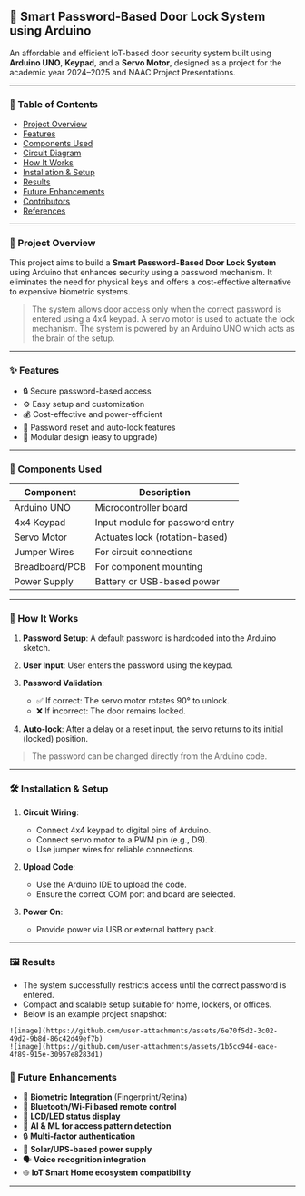 ## 🔐 Smart Password-Based Door Lock System using Arduino

An affordable and efficient IoT-based door security system built using **Arduino UNO**, **Keypad**, and a **Servo Motor**, designed as a project for the academic year 2024–2025 and NAAC Project Presentations.

---

### 📌 Table of Contents

* [Project Overview](#project-overview)
* [Features](#features)
* [Components Used](#components-used)
* [Circuit Diagram](#circuit-diagram)
* [How It Works](#how-it-works)
* [Installation & Setup](#installation--setup)
* [Results](#results)
* [Future Enhancements](#future-enhancements)
* [Contributors](#contributors)
* [References](#references)

---

### 📖 Project Overview

This project aims to build a **Smart Password-Based Door Lock System** using Arduino that enhances security using a password mechanism. It eliminates the need for physical keys and offers a cost-effective alternative to expensive biometric systems.

> The system allows door access only when the correct password is entered using a 4x4 keypad. A servo motor is used to actuate the lock mechanism. The system is powered by an Arduino UNO which acts as the brain of the setup.

---

### ✨ Features

* 🔒 Secure password-based access
* ⚙️ Easy setup and customization
* 💰 Cost-effective and power-efficient
* 🔁 Password reset and auto-lock features
* 🔧 Modular design (easy to upgrade)

---

### 🧩 Components Used

| Component      | Description                     |
| -------------- | ------------------------------- |
| Arduino UNO    | Microcontroller board           |
| 4x4 Keypad     | Input module for password entry |
| Servo Motor    | Actuates lock (rotation-based)  |
| Jumper Wires   | For circuit connections         |
| Breadboard/PCB | For component mounting          |
| Power Supply   | Battery or USB-based power      |

---

### 🧠 How It Works

1. **Password Setup**: A default password is hardcoded into the Arduino sketch.
2. **User Input**: User enters the password using the keypad.
3. **Password Validation**:

   * ✅ If correct: The servo motor rotates 90° to unlock.
   * ❌ If incorrect: The door remains locked.
4. **Auto-lock**: After a delay or a reset input, the servo returns to its initial (locked) position.

> The password can be changed directly from the Arduino code.

---

### 🛠 Installation & Setup

1. **Circuit Wiring**:

   * Connect 4x4 keypad to digital pins of Arduino.
   * Connect servo motor to a PWM pin (e.g., D9).
   * Use jumper wires for reliable connections.

2. **Upload Code**:

   * Use the Arduino IDE to upload the code.
   * Ensure the correct COM port and board are selected.

3. **Power On**:

   * Provide power via USB or external battery pack.

---

### 🖼️ Results

* The system successfully restricts access until the correct password is entered.
* Compact and scalable setup suitable for home, lockers, or offices.
* Below is an example project snapshot:

```
![image](https://github.com/user-attachments/assets/6e70f5d2-3c02-49d2-9b8d-86c42d49ef7b)
![image](https://github.com/user-attachments/assets/1b5cc94d-eace-4f89-915e-30957e8283d1)

```


### 🔮 Future Enhancements

* 🔑 **Biometric Integration** (Fingerprint/Retina)
* 📱 **Bluetooth/Wi-Fi based remote control**
* 💬 **LCD/LED status display**
* 🧠 **AI & ML for access pattern detection**
* 🔒 **Multi-factor authentication**
* 🔋 **Solar/UPS-based power supply**
* 🗣️ **Voice recognition integration**
* 🌐 **IoT Smart Home ecosystem compatibility**

---

